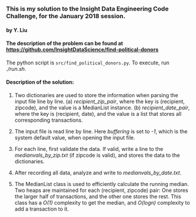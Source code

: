 ### This is my solution to the Insight Data Engineering Code Challenge, for the January 2018 session.
#### by Y. Liu

#### The description of the problem can be found at https://github.com/InsightDataScience/find-political-donors

The python script is `src/find_political_donors.py`. To execute, run *./run.sh*.

#### Description of the solution:


1. Two dictionaries are used to store the information when parsing the input file line by line.
    (a) *recipient_zip_pair*, where the key is (recipient, zipcode), and the value is a MedianList instance.
    (b) *recipient_date_pair*, where the key is (recipient, date), and the value is a list that stores all corresponding transactions.

2. The input file is read line by line. Here *buffering* is set to *-1*, which is the system default value, when opening the input file.

3. For each line, first validate the data. If valid, write a line to the *medianvals_by_zip.txt* (if zipcode is valid), and stores the data to the dictionaries.

4. After recording all data, analyze and write to *medianvals_by_date.txt*.

5. The MedianList class is used to efficiently calculate the running median. Two heaps are maintained for each (recipient, zipcode) pair: One stores the larger half of transactions, and the other one stores the rest. This class has a *O(1)* complexity to get the median, and *O(logn)* complexity to add a transaction to it.
